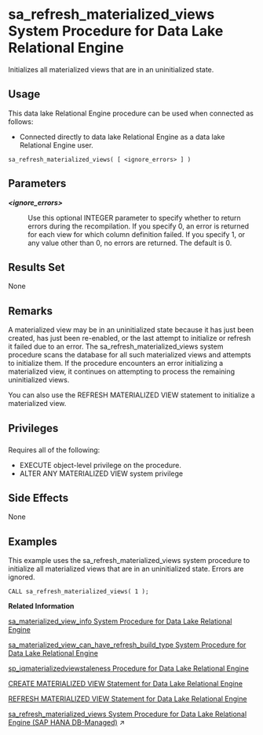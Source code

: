 <!-- loio8176eeb16ce21014bfc7bbd9e39afbab -->

# sa\_refresh\_materialized\_views System Procedure for Data Lake Relational Engine

Initializes all materialized views that are in an uninitialized state.



<a name="loio8176eeb16ce21014bfc7bbd9e39afbab__section_p4t_vqn_14b"/>

## Usage

This data lake Relational Engine procedure can be used when connected as follows:

-   Connected directly to data lake Relational Engine as a data lake Relational Engine user.



```
sa_refresh_materialized_views( [ <ignore_errors> ] )
```



<a name="loio8176eeb16ce21014bfc7bbd9e39afbab__sa_refresh_matviews_parm1"/>

## Parameters


<dl>
<dt><b>

*<ignore\_errors\>* 

</b></dt>
<dd>

Use this optional INTEGER parameter to specify whether to return errors during the recompilation. If you specify 0, an error is returned for each view for which column definition failed. If you specify 1, or any value other than 0, no errors are returned. The default is 0.



</dd>
</dl>



<a name="loio8176eeb16ce21014bfc7bbd9e39afbab__sa_refresh_matviews_results1"/>

## Results Set

None



<a name="loio8176eeb16ce21014bfc7bbd9e39afbab__sa_refresh_matviews_remarks1"/>

## Remarks

A materialized view may be in an uninitialized state because it has just been created, has just been re-enabled, or the last attempt to initialize or refresh it failed due to an error. The sa\_refresh\_materialized\_views system procedure scans the database for all such materialized views and attempts to initialize them. If the procedure encounters an error initializing a materialized view, it continues on attempting to process the remaining uninitialized views.

You can also use the REFRESH MATERIALIZED VIEW statement to initialize a materialized view.



<a name="loio8176eeb16ce21014bfc7bbd9e39afbab__sa_refresh_matviews_priv1"/>

## Privileges



### 

Requires all of the following:

-   EXECUTE object-level privilege on the procedure.
-   ALTER ANY MATERIALIZED VIEW system privilege



<a name="loio8176eeb16ce21014bfc7bbd9e39afbab__sa_refresh_matviews_sideeffects1"/>

## Side Effects

None



<a name="loio8176eeb16ce21014bfc7bbd9e39afbab__sa_refresh_matviews_examples1"/>

## Examples

This example uses the sa\_refresh\_materialized\_views system procedure to initialize all materialized views that are in an uninitialized state. Errors are ignored.

```
CALL sa_refresh_materialized_views( 1 );
```

**Related Information**  


[sa\_materialized\_view\_info System Procedure for Data Lake Relational Engine](sa-materialized-view-info-system-procedure-for-data-lake-relational-engine-81765cf.md "Returns information about the specified materialized views.")

[sa\_materialized\_view\_can\_have\_refresh\_build\_type System Procedure for Data Lake Relational Engine](sa-materialized-view-can-have-refresh-build-type-system-procedure-for-data-lake-relationa-7d2d2da.md "Checks whether the materialized view supports the specified refresh and build type properties.")

[sp\_iqmaterializedviewstaleness Procedure for Data Lake Relational Engine](sp-iqmaterializedviewstaleness-procedure-for-data-lake-relational-engine-a762f3b.md "Displays staleness information about the visible version of a materialized view.")

[CREATE MATERIALIZED VIEW Statement for Data Lake Relational Engine](../080-sql-statements/create-materialized-view-statement-for-data-lake-relational-engine-d5c757e.md "Creates a materialized view.")

[REFRESH MATERIALIZED VIEW Statement for Data Lake Relational Engine](../080-sql-statements/refresh-materialized-view-statement-for-data-lake-relational-engine-faab95d.md "Initializes or refreshes the data in a materialized view by executing its query definition.")

[sa_refresh_materialized_views System Procedure for Data Lake Relational Engine (SAP HANA DB-Managed)](https://help.sap.com/viewer/a898e08b84f21015969fa437e89860c8/2024_1_QRC/en-US/3b20ca4caa7e4ecb9000e15b95d23644.html "Initializes all materialized views that are in an uninitialized state.") :arrow_upper_right:


